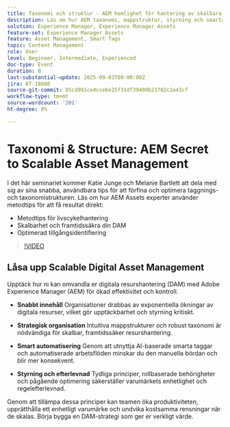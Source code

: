 ```yaml
---
title: Taxonomi och struktur - AEM hemlighet för hantering av skalbara tillgångar
description: Läs om hur AEM taxonomi, mappstruktur, styrning och smarta taggar låser upp effektiv hantering av digitala resurser, ökar upptäckbarheten och säkerställer varumärkestyrning.
solution: Experience Manager, Experience Manager Assets
feature-set: Experience Manager Assets
feature: Asset Management, Smart Tags
topic: Content Management
role: User
level: Beginner, Intermediate, Experienced
doc-type: Event
duration: 0
last-substantial-update: 2025-09-03T00:00:00Z
jira: KT-18860
source-git-commit: 85cd991ce4cce6e25f31df39400b21702c2a43cf
workflow-type: tm+mt
source-wordcount: '201'
ht-degree: 0%

---
```



# Taxonomi &amp; Structure: AEM Secret to Scalable Asset Management

I det här seminariet kommer Katie Junge och Melanie Bartlett att dela med sig av sina snabba, användbara tips för att förfina och optimera taggnings- och taxonomistrukturen. Läs om hur AEM Assets experter använder metodtips för att få resultat direkt:

* Metodtips för livscykelhantering
* Skalbarhet och framtidssäkra din DAM
* Optimerad tillgångsidentifiering

>[!VIDEO](https://video.tv.adobe.com/v/3471428/?learn=on&enablevpops&captions=swe)

## Låsa upp Scalable Digital Asset Management

Upptäck hur ni kan omvandla er digitala resurshantering (DAM) med Adobe Experience Manager (AEM) för ökad effektivitet och kontroll.

* **Snabbt innehåll** Organisationer drabbas av exponentiella ökningar av digitala resurser, vilket gör upptäckbarhet och styrning kritiskt.

* **Strategisk organisation** Intuitiva mappstrukturer och robust taxonomi är nödvändiga för skalbar, framtidssäker resurshantering.

* **Smart automatisering** Genom att utnyttja AI-baserade smarta taggar och automatiserade arbetsflöden minskar du den manuella bördan och blir mer konsekvent.

* **Styrning och efterlevnad** Tydliga principer, rollbaserade behörigheter och pågående optimering säkerställer varumärkets enhetlighet och regelefterlevnad.

Genom att tillämpa dessa principer kan teamen öka produktiviteten, upprätthålla ett enhetligt varumärke och undvika kostsamma rensningar när de skalas. Börja bygga en DAM-strategi som ger er verkligt värde.